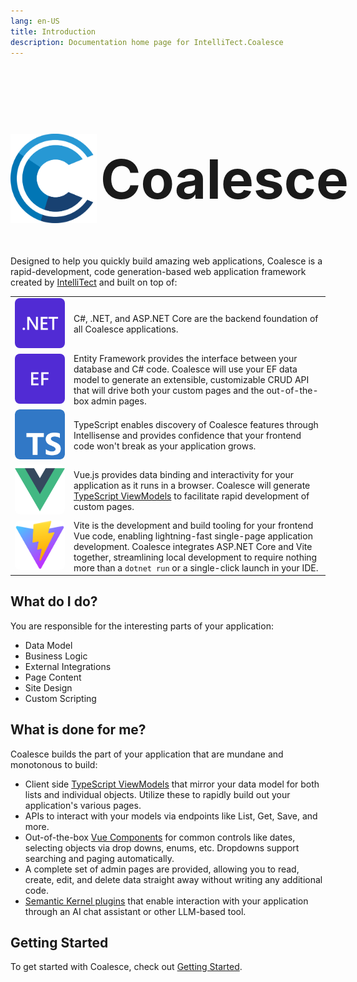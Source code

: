 ```yaml
---
lang: en-US
title: Introduction
description: Documentation home page for IntelliTect.Coalesce
---
```


<style>
.ext-logo {
  min-width: 80px;
  max-width: 80px;
  border-radius: 8px;
}
.hero-logo-horiz {
  font-size: calc(20px + max(35px, min(7vw, 70px))) !important; 
  white-space: nowrap; 
  text-align: center; 
  margin-bottom: .4em;
  color: var(--logo-text-color);
}
.hero-logo-horiz img {
  height: 3ex; 
  display: inline-block; 
  vertical-align: middle; 
  padding-bottom: 0.35ex; 
  margin-right: -0.3ex;
}
</style>

<h1 class="hero-logo-horiz">
  <img src=/coalesce-icon-color.svg> Coalesce
</h1>

Designed to help you quickly build amazing web applications, Coalesce is a rapid-development, code generation-based web application framework created by [IntelliTect](https://intellitect.com) and built on top of:

<table>
<tr>
  <td>
    <a href="https://learn.microsoft.com/en-us/aspnet/core/introduction-to-aspnet-core"><img class=ext-logo src=/net-logo.svg></a>
  </td>
  <td>C#, .NET, and ASP.NET Core are the backend foundation of all Coalesce applications.</td>
</tr>
<tr>
  <td><a href="https://learn.microsoft.com/en-us/ef/core/"><img class=ext-logo src=/ef-logo.svg></a></td>
  <td>Entity Framework provides the interface between your database and C# code. Coalesce will use your EF data model to generate an extensible, customizable CRUD API that will drive both your custom pages and the out-of-the-box admin pages.</td>
</tr>
<tr>
  <td><a href="https://www.typescriptlang.org/"><img class=ext-logo src=/ts-logo-512.svg></a></td>
  <td>TypeScript enables discovery of Coalesce features through Intellisense and provides confidence that your frontend code won't break as your application grows.</td>
</tr>
<tr>
  <td><a href="https://vuejs.org/"><img class=ext-logo src=/vue-logo.svg></a></td>
  <td>Vue.js provides data binding and interactivity for your application as it runs in a browser. Coalesce will generate <a href="./stacks/vue/layers/viewmodels.html">TypeScript ViewModels</a> to facilitate rapid development of custom pages. </td>
</tr>
<tr>
  <td><a href="https://vitejs.dev/"><img class=ext-logo src=/vite-logo.svg></a></td>
  <td>Vite is the development and build tooling for your frontend Vue code, enabling lightning-fast single-page application development. Coalesce integrates ASP.NET Core and Vite together, streamlining local development to require nothing more than a <code>dotnet run</code> or a single-click launch in your IDE.</td>
</tr>
</table>

## What do I do?

You are responsible for the interesting parts of your application:

- Data Model
- Business Logic
- External Integrations
- Page Content
- Site Design
- Custom Scripting

## What is done for me?

Coalesce builds the part of your application that are mundane and
monotonous to build:

- Client side [TypeScript ViewModels](/stacks/vue/layers/viewmodels.md) that mirror your data model for both lists and individual objects. Utilize these to rapidly build out your application's various pages.
- APIs to interact with your models via endpoints like List, Get, Save, and more.
- Out-of-the-box [Vue Components](/stacks/vue/coalesce-vue-vuetify/overview.md) for common controls like dates, selecting objects via drop downs, enums, etc. Dropdowns support searching and paging automatically.
- A complete set of admin pages are provided, allowing you to read, create, edit, and delete data straight away without writing any additional code.
- [Semantic Kernel plugins](/modeling/model-components/semantic-kernel.md) that enable interaction with your application through an AI chat assistant or other LLM-based tool.

## Getting Started

To get started with Coalesce, check out [Getting Started](/stacks/vue/getting-started.md).
